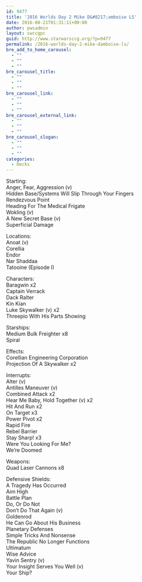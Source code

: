 ```yaml
---
id: 9477
title: '2016 Worlds Day 2 Mike D&#8217;amboise LS'
date: 2016-08-21T01:31:11+00:00
author: pwsadmin
layout: swccgpc
guid: http://www.starwarsccg.org/?p=9477
permalink: /2016-worlds-day-2-mike-damboise-ls/
bre_add_to_home_carousel:
  - ""
  - ""
  - ""
bre_carousel_title:
  - ""
  - ""
  - ""
bre_carousel_link:
  - ""
  - ""
  - ""
bre_carousel_external_link:
  - ""
  - ""
  - ""
bre_carousel_slogan:
  - ""
  - ""
  - ""
categories:
  - Decks
---
```

Starting:  
Anger, Fear, Aggression (v)  
Hidden Base/Systems Will Slip Through Your Fingers  
Rendezvous Point  
Heading For The Medical Frigate  
Wokling (v)  
A New Secret Base (v)  
Superficial Damage

Locations:  
Anoat (v)  
Corellia  
Endor  
Nar Shaddaa  
Tatooine (Episode I)

Characters:  
Baragwin x2  
Captain Verrack  
Dack Ralter  
Kin Kian  
Luke Skywalker (v) x2  
Threepio With His Parts Showing

Starships:  
Medium Bulk Freighter x8  
Spiral

Effects:  
Corellian Engineering Corporation  
Projection Of A Skywalker x2

Interrupts:  
Alter (v)  
Antilles Maneuver (v)  
Combined Attack x2  
Hear Me Baby, Hold Together (v) x2  
Hit And Run x2  
On Target x3  
Power Pivot x2  
Rapid Fire  
Rebel Barrier  
Stay Sharp! x3  
Were You Looking For Me?  
We’re Doomed

Weapons:  
Quad Laser Cannons x8

Defensive Shields:  
A Tragedy Has Occurred  
Aim High  
Battle Plan  
Do, Or Do Not  
Don’t Do That Again (v)  
Goldenrod  
He Can Go About His Business  
Planetary Defenses  
Simple Tricks And Nonsense  
The Republic No Longer Functions  
Ultimatum  
Wise Advice  
Yavin Sentry (v)  
Your Insight Serves You Well (v)  
Your Ship?